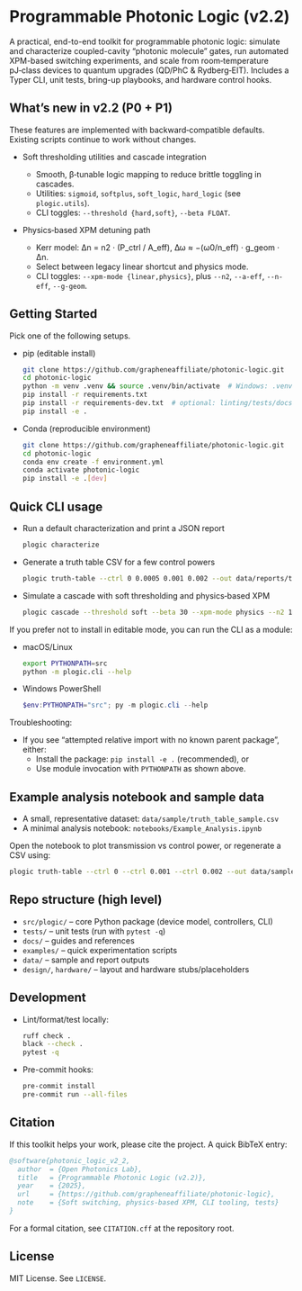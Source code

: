 # Programmable Photonic Logic (v2.2)

A practical, end-to-end toolkit for programmable photonic logic: simulate and characterize coupled-cavity “photonic molecule” gates, run automated XPM-based switching experiments, and scale from room‑temperature pJ‑class devices to quantum upgrades (QD/PhC & Rydberg‑EIT). Includes a Typer CLI, unit tests, bring-up playbooks, and hardware control hooks.

## What’s new in v2.2 (P0 + P1)

These features are implemented with backward‑compatible defaults. Existing scripts continue to work without changes.

- Soft thresholding utilities and cascade integration
  - Smooth, β‑tunable logic mapping to reduce brittle toggling in cascades.
  - Utilities: `sigmoid`, `softplus`, `soft_logic`, `hard_logic` (see `plogic.utils`).
  - CLI toggles: `--threshold {hard,soft}`, `--beta FLOAT`.

- Physics‑based XPM detuning path
  - Kerr model: Δn = n2 · (P_ctrl / A_eff), Δω ≈ −(ω0/n_eff) · g_geom · Δn.
  - Select between legacy linear shortcut and physics mode.
  - CLI toggles: `--xpm-mode {linear,physics}`, plus `--n2`, `--a-eff`, `--n-eff`, `--g-geom`.

## Getting Started

Pick one of the following setups.

- pip (editable install)
  ```bash
  git clone https://github.com/grapheneaffiliate/photonic-logic.git
  cd photonic-logic
  python -m venv .venv && source .venv/bin/activate  # Windows: .venv\Scripts\activate
  pip install -r requirements.txt
  pip install -r requirements-dev.txt  # optional: linting/tests/docs
  pip install -e .
  ```

- Conda (reproducible environment)
  ```bash
  git clone https://github.com/grapheneaffiliate/photonic-logic.git
  cd photonic-logic
  conda env create -f environment.yml
  conda activate photonic-logic
  pip install -e .[dev]
  ```

## Quick CLI usage

- Run a default characterization and print a JSON report
  ```bash
  plogic characterize
  ```

- Generate a truth table CSV for a few control powers
  ```bash
  plogic truth-table --ctrl 0 0.0005 0.001 0.002 --out data/reports/truth_table.csv
  ```

- Simulate a cascade with soft thresholding and physics‑based XPM
  ```bash
  plogic cascade --threshold soft --beta 30 --xpm-mode physics --n2 1e-17
  ```

If you prefer not to install in editable mode, you can run the CLI as a module:

- macOS/Linux
  ```bash
  export PYTHONPATH=src
  python -m plogic.cli --help
  ```

- Windows PowerShell
  ```powershell
  $env:PYTHONPATH="src"; py -m plogic.cli --help
  ```

Troubleshooting:
- If you see “attempted relative import with no known parent package”, either:
  - Install the package: `pip install -e .` (recommended), or
  - Use module invocation with `PYTHONPATH` as shown above.

## Example analysis notebook and sample data

- A small, representative dataset: `data/sample/truth_table_sample.csv`
- A minimal analysis notebook: `notebooks/Example_Analysis.ipynb`

Open the notebook to plot transmission vs control power, or regenerate a CSV using:
```bash
plogic truth-table --ctrl 0 --ctrl 0.001 --ctrl 0.002 --out data/sample/truth_table_generated.csv
```

## Repo structure (high level)

- `src/plogic/` – core Python package (device model, controllers, CLI)
- `tests/` – unit tests (run with `pytest -q`)
- `docs/` – guides and references
- `examples/` – quick experimentation scripts
- `data/` – sample and report outputs
- `design/`, `hardware/` – layout and hardware stubs/placeholders

## Development

- Lint/format/test locally:
  ```bash
  ruff check .
  black --check .
  pytest -q
  ```
- Pre-commit hooks:
  ```bash
  pre-commit install
  pre-commit run --all-files
  ```

## Citation

If this toolkit helps your work, please cite the project. A quick BibTeX entry:

```bibtex
@software{photonic_logic_v2_2,
  author  = {Open Photonics Lab},
  title   = {Programmable Photonic Logic (v2.2)},
  year    = {2025},
  url     = {https://github.com/grapheneaffiliate/photonic-logic},
  note    = {Soft switching, physics-based XPM, CLI tooling, tests}
}
```

For a formal citation, see `CITATION.cff` at the repository root.

## License

MIT License. See `LICENSE`.
